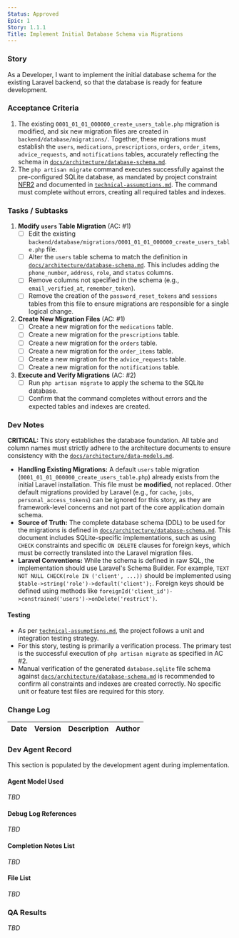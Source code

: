 ```yaml
---
Status: Approved
Epic: 1
Story: 1.1.1
Title: Implement Initial Database Schema via Migrations
---
```


### Story
As a Developer,
I want to implement the initial database schema for the existing Laravel backend,
so that the database is ready for feature development.

### Acceptance Criteria
1.  The existing `0001_01_01_000000_create_users_table.php` migration is modified, and six new migration files are created in `backend/database/migrations/`. Together, these migrations must establish the `users`, `medications`, `prescriptions`, `orders`, `order_items`, `advice_requests`, and `notifications` tables, accurately reflecting the schema in [`docs/architecture/database-schema.md`](../../docs/architecture/database-schema.md).
2.  The `php artisan migrate` command executes successfully against the pre-configured SQLite database, as mandated by project constraint [NFR2](../../docs/prd/requirements.md#non-functional) and documented in [`technical-assumptions.md`](../../docs/prd/technical-assumptions.md). The command must complete without errors, creating all required tables and indexes.

### Tasks / Subtasks
1.  **Modify `users` Table Migration** (AC: #1)
    *   [ ] Edit the existing `backend/database/migrations/0001_01_01_000000_create_users_table.php` file.
    *   [ ] Alter the `users` table schema to match the definition in [`docs/architecture/database-schema.md`](../../docs/architecture/database-schema.md). This includes adding the `phone_number`, `address`, `role`, and `status` columns.
    *   [ ] Remove columns not specified in the schema (e.g., `email_verified_at`, `remember_token`).
    *   [ ] Remove the creation of the `password_reset_tokens` and `sessions` tables from this file to ensure migrations are responsible for a single logical change.
2.  **Create New Migration Files** (AC: #1)
    *   [ ] Create a new migration for the `medications` table.
    *   [ ] Create a new migration for the `prescriptions` table.
    *   [ ] Create a new migration for the `orders` table.
    *   [ ] Create a new migration for the `order_items` table.
    *   [ ] Create a new migration for the `advice_requests` table.
    *   [ ] Create a new migration for the `notifications` table.
3.  **Execute and Verify Migrations** (AC: #2)
    *   [ ] Run `php artisan migrate` to apply the schema to the SQLite database.
    *   [ ] Confirm that the command completes without errors and the expected tables and indexes are created.

### Dev Notes
**CRITICAL:** This story establishes the database foundation. All table and column names must strictly adhere to the architecture documents to ensure consistency with the [`docs/architecture/data-models.md`](../../docs/architecture/data-models.md).

*   **Handling Existing Migrations:** A default `users` table migration (`0001_01_01_000000_create_users_table.php`) already exists from the initial Laravel installation. This file must be **modified**, not replaced. Other default migrations provided by Laravel (e.g., for `cache`, `jobs`, `personal_access_tokens`) can be ignored for this story, as they are framework-level concerns and not part of the core application domain schema.
*   **Source of Truth:** The complete database schema (DDL) to be used for the migrations is defined in [`docs/architecture/database-schema.md`](../../docs/architecture/database-schema.md). This document includes SQLite-specific implementations, such as using `CHECK` constraints and specific `ON DELETE` clauses for foreign keys, which must be correctly translated into the Laravel migration files.
*   **Laravel Conventions:** While the schema is defined in raw SQL, the implementation should use Laravel's Schema Builder. For example, `TEXT NOT NULL CHECK(role IN ('client', ...))` should be implemented using `$table->string('role')->default('client');`. Foreign keys should be defined using methods like `foreignId('client_id')->constrained('users')->onDelete('restrict')`.

#### Testing
*   As per [`technical-assumptions.md`](../../docs/prd/technical-assumptions.md), the project follows a unit and integration testing strategy.
*   For this story, testing is primarily a verification process. The primary test is the successful execution of `php artisan migrate` as specified in AC #2.
*   Manual verification of the generated `database.sqlite` file schema against [`docs/architecture/database-schema.md`](../../docs/architecture/database-schema.md) is recommended to confirm all constraints and indexes are created correctly. No specific unit or feature test files are required for this story.

### Change Log
| Date | Version | Description | Author |
| --- | --- | --- | --- |

### Dev Agent Record
This section is populated by the development agent during implementation.

#### Agent Model Used
_TBD_

#### Debug Log References
_TBD_

#### Completion Notes List
_TBD_

#### File List
_TBD_

### QA Results
_TBD_